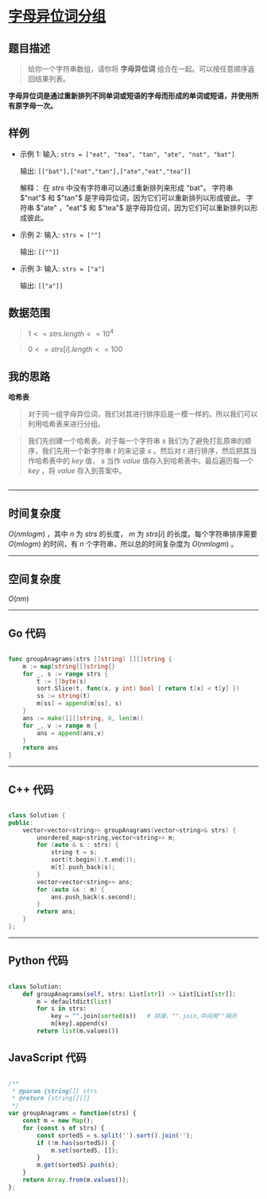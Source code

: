 # [字母异位词分组](https://leetcode.cn/problems/group-anagrams/description/?envType=study-plan-v2&envId=top-100-liked)
## 题目描述 

> 给你一个字符串数组，请你将 **字母异位词** 组合在一起。可以按任意顺序返回结果列表。

**字母异位词是通过重新排列不同单词或短语的字母而形成的单词或短语，并使用所有原字母一次。**


## 样例

- 示例 1:
    输入: `strs = ["eat", "tea", "tan", "ate", "nat", "bat"]`

    输出: `[["bat"],["nat","tan"],["ate","eat","tea"]]`

    解释：
    在 $strs$ 中没有字符串可以通过重新排列来形成 "bat"。
    字符串 $"nat"$ 和 $"tan"$ 是字母异位词，因为它们可以重新排列以形成彼此。
    字符串 $"ate" ，"eat"$ 和 $"tea"$ 是字母异位词，因为它们可以重新排列以形成彼此。

- 示例 2:
    输入: `strs = [""]`

    输出: `[[""]]`

- 示例 3:
    输入: `strs = ["a"]`

    输出: `[["a"]]`




## 数据范围
> $1 <= strs.length <= 10^4$

> $0 <= strs[i].length <= 100$




## 我的思路

**哈希表**

> 对于同一组字母异位词，我们对其进行排序后是一模一样的。所以我们可以利用哈希表来进行分组。

> 我们先创建一个哈希表，对于每一个字符串 $s$ 我们为了避免打乱原串的顺序，我们先用一个新字符串 $t$ 的来记录 $s$ 。然后对 $t$ 进行排序，然后把其当作哈希表中的 $key$ 值， $s$ 当作 $value$ 值存入到哈希表中。最后遍历每一个 $key$ ，将 $value$ 存入到答案中。

##
---

## 时间复杂度

$O(nmlogm)$ ，其中 $n$ 为 $strs$ 的长度， $m$ 为 $strs[i]$ 的长度。每个字符串排序需要 $O(mlogm)$ 的时间，有 $n$ 个字符串，所以总的时间复杂度为 $O(nmlogm)$ 。

---

## 空间复杂度

$O(nm)$

---

## Go 代码

```Go

func groupAnagrams(strs []string) [][]string {
    m := map[string][]string{}
    for _, s := range strs {
        t := []byte(s)
        sort.Slice(t, func(x, y int) bool { return t[x] < t[y] })
        ss := string(t)
        m[ss] = append(m[ss], s)
    }
    ans := make([][]string, 0, len(m))
    for _, v := range m {
        ans = append(ans,v)
    }
    return ans
}


```
---

## C++ 代码

```C++

class Solution {
public:
    vector<vector<string>> groupAnagrams(vector<string>& strs) {
        unordered_map<string,vector<string>> m;
        for (auto & s : strs) {
            string t = s;
            sort(t.begin(),t.end());
            m[t].push_back(s);
        }
        vector<vector<string>> ans;
        for (auto &s : m) {
            ans.push_back(s.second);
        }
        return ans;
    }
};


```
---
## Python 代码

```Python

class Solution:
    def groupAnagrams(self, strs: List[str]) -> List[List[str]]:
        m = defaultdict(list)
        for s in strs:
            key = "".join(sorted(s))   # 拼接，"".join,中间用""隔开
            m[key].append(s)
        return list(m.values())


```



## JavaScript 代码

```JavaScript

/**
 * @param {string[]} strs
 * @return {string[][]}
 */
var groupAnagrams = function(strs) {
    const m = new Map();
    for (const s of strs) {
        const sortedS = s.split('').sort().join('');
        if (!m.has(sortedS)) {
            m.set(sortedS, []);
        }
        m.get(sortedS).push(s);
    }
    return Array.from(m.values());
};

```
